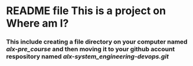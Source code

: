# README file This is a project on Where am I? 
### This include creating a file directory on your computer named *alx-pre_course* and then moving it to your github account respository named *alx-system_engineering-devops.git*

